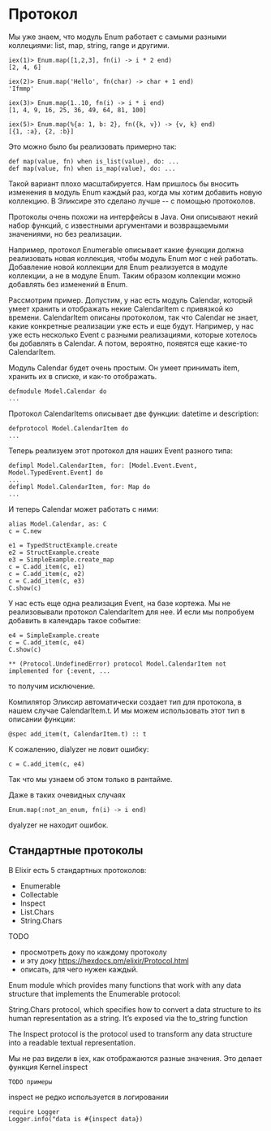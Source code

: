 # Протокол

Мы уже знаем, что модуль Enum работает с самыми разными коллециями: list, map, string, range и другими.

```
iex(1)> Enum.map([1,2,3], fn(i) -> i * 2 end)
[2, 4, 6]

iex(2)> Enum.map('Hello', fn(char) -> char + 1 end)
'Ifmmp'

iex(3)> Enum.map(1..10, fn(i) -> i * i end)
[1, 4, 9, 16, 25, 36, 49, 64, 81, 100]

iex(5)> Enum.map(%{a: 1, b: 2}, fn({k, v}) -> {v, k} end)
[{1, :a}, {2, :b}]
```


Это можно было бы реализовать примерно так:
```
def map(value, fn) when is_list(value), do: ...
def map(value, fn) when is_map(value), do: ...
```

Такой вариант плохо масштабируется. Нам пришлось бы вносить изменения в модуль Enum каждый раз, когда мы хотим добавить новую коллекцию. В Эликсире это сделано лучше -- с помощью протоколов.

Протоколы очень похожи на интерфейсы в Java. Они описывают некий набор функций, с известными аргументами и возвращаемыми значениями, но без реализации.

Например, протокол Enumerable описывает какие функции должна реализовать новая коллекция, чтобы модуль Enum мог с ней работать. Добавление новой коллекции для Enum реализуется в модуле коллекции, а не в модуле Enum. Таким образом коллекции можно добавлять без изменений в Enum.

Рассмотрим пример. Допустим, у нас есть модуль Calendar, который умеет хранить и отображать некие CalendarItem с привязкой ко времени. CalendarItem описаны протоколом, так что Calendar не знает, какие конкретные реализации уже есть и еще будут. Например, у нас уже есть несколько Event с разными реализациями, которые хотелось бы добавлять в Calendar. А потом, вероятно, появятся еще какие-то CalendarItem.


Модуль Calendar будет очень простым. Он умеет принимать item, хранить их в списке, и как-то отображать.
```
defmodule Model.Calendar do
...
```

Протокол CalendarItems описывает две функции: datetime и description:
```
defprotocol Model.CalendarItem do
...
```

Теперь реализуем этот протокол для наших Event разного типа:
```
defimpl Model.CalendarItem, for: [Model.Event.Event, Model.TypedEvent.Event] do
...
defimpl Model.CalendarItem, for: Map do
...
```

И теперь Calendar может работать с ними:

```
alias Model.Calendar, as: C
c = C.new

e1 = TypedStructExample.create
e2 = StructExample.create
e3 = SimpleExample.create_map
c = C.add_item(c, e1)
c = C.add_item(c, e2)
c = C.add_item(c, e3)
C.show(c)
```

У нас есть еще одна реализация Event, на базе кортежа. Мы не реализовывали протокол CalendarItem для нее. И если мы попробуем добавить в календарь такое событие:
```
e4 = SimpleExample.create
c = C.add_item(c, e4)
C.show(c)

** (Protocol.UndefinedError) protocol Model.CalendarItem not implemented for {:event, ...
```
то получим исключение.

Компилятор Эликсир автоматически создает тип для протокола, в нашем случае CalendarItem.t. И мы можем использовать этот тип в описании функции:
```
@spec add_item(t, CalendarItem.t) :: t
```
К сожалению, dialyzer не ловит ошибку:
```
c = C.add_item(c, e4)
```
Так что мы узнаем об этом только в рантайме.

Даже в таких очевидных случаях
```
Enum.map(:not_an_enum, fn(i) -> i end)
```
dyalyzer не находит ошибок.


## Стандартные протоколы

В Elixir есть 5 стандартных протоколов:
- Enumerable
- Collectable
- Inspect
- List.Chars
- String.Chars

TODO
- просмотреть доку по каждому протоколу
- и эту доку https://hexdocs.pm/elixir/Protocol.html
- описать, для чего нужен каждый.

Enum module which provides many functions that work with any data structure that implements the Enumerable protocol:

String.Chars protocol, which specifies how to convert a data structure to its human representation as a string. It’s exposed via the to_string function


The Inspect protocol is the protocol used to transform any data structure into a readable textual representation.

Мы не раз видели в iex, как отображаются разные значения. Это делает функция Kernel.inspect

```
TODO примеры
```

inspect не редко используется в логировании
```
require Logger
Logger.info("data is #{inspect data})
```
